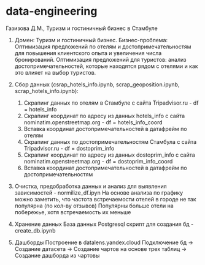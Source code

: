 # data-engineering
Газизова Д.М., Туризм и гостиничный бизнес в Стамбуле

1. Домен: Туризм и гостиничный бизнес.
   Бизнес-проблема: Оптимизация предложений по отелям и достопримечательностям для повышения клиентского опыта и увеличения числа бронирований.
   Оптимизация предложений для туристов: анализ достопримечательностей, которые находятся рядом с отелями и как это влияет на выбор туристов.

3. Сбор данных (csrap_hotels_info.ipynb, scrap_geoposition.ipynb, scrap_hotels_info.ipynb):
   1) Скрапинг данных по отелям в Стамбуле с сайта Tripadvisor.ru - df = hotels_info
   2) Скрапинг координат по адресу из данных hotels_info с сайта nominatim.openstreetmap.org - df = hotels_info_coord
   3) Вставка координат достопримечательностей в датафрейм по отелям
   4) Скрапинг данных по достопримечательностям Стамбула с сайта Tripadvisor.ru - df = dostoprim_info
   5) Скрапинг координат по адресу из данных dostoprim_info с сайта nominatim.openstreetmap.org - df = dostoprim_info_coord
   6) Вставка координат достопримечательностей в датафрейм по достопримечательностям

4. Очистка, предобработка данных и анализ для выявления зависимостей - normilize_df.ipyn
   На основе анализа по графику можно заметить, что частота встречаемости отелей в городе не так популярна (по кол-ву отзывов)
   Популярны больше отели на побережье, хотя встречаемость их меньше
6. Хранение данных
   База данных Postgresql
   скрипт для создания бд - create_db.ipynb
7. Дашборды
   Построение в datalens.yandex.cloud
   Подключение бд -> Создание датасета -> Создание чартов на основе трех таблиц -> Создание дашборда из чартовы 
